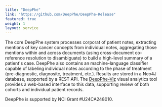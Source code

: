 ```yaml
---
title: "DeepPhe"
link: "https://github.com/DeepPhe/DeepPhe-Release" 
featured: true
weight: 1
layout: service
---
```


The core DeepPhe system processes corporat of patient notes,
extracting mentions of key cancer concepts from individual notes,
aggregating those mentions within and across documents (using
cross-document co-reference resolution to disambiguate) to build a
high-level summary of a patient's case. DeepPhe also contains an
machine-language classifier capable of labeling individual
notes according to the phase of treatment (pre-diagnostic, diagnositc,
treatment, etc.). Results are stored in a Neo4J database, supported 
by a REST API. The
[DeepPhe-Viz](https://doi.org/10.1186/s12911-016-0358-4) visual
analytics tool provides a web-based interface to this data, supporting
review of both cohorts and individual patient records. 

DeepPhe is supported by NCI Grant #U24CA248010.

